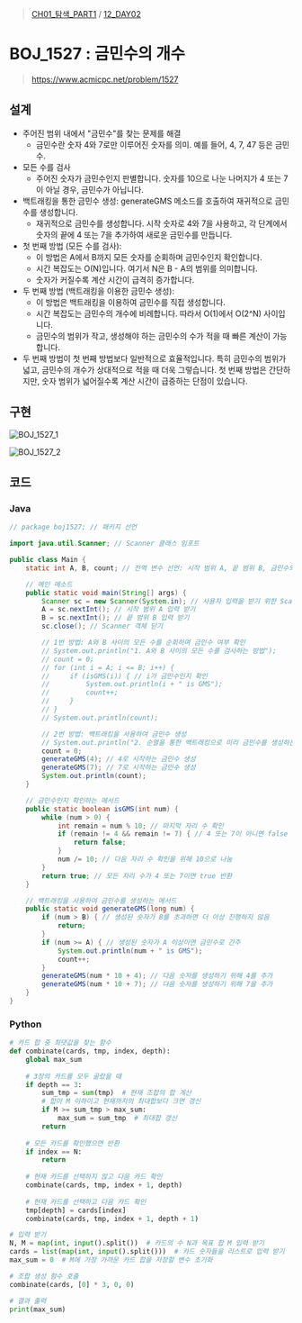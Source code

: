 > [CH01_탐색_PART1](../) / [12_DAY02](./)

# BOJ_1527 : 금민수의 개수
> https://www.acmicpc.net/problem/1527

## 설계
- 주어진 범위 내에서 "금민수"를 찾는 문제를 해결
    - 금민수란 숫자 4와 7로만 이루어진 숫자를 의미. 예를 들어, 4, 7, 47 등은 금민수.
- 모든 수를 검사
    - 주어진 숫자가 금민수인지 판별합니다. 숫자를 10으로 나눈 나머지가 4 또는 7이 아닐 경우, 금민수가 아닙니다.
- 백트래킹을 통한 금민수 생성: generateGMS 메소드를 호출하여 재귀적으로 금민수를 생성합니다.
    - 재귀적으로 금민수를 생성합니다. 시작 숫자로 4와 7을 사용하고, 각 단계에서 숫자의 끝에 4 또는 7을 추가하여 새로운 금민수를 만듭니다.
- 첫 번째 방법 (모든 수를 검사):
    - 이 방법은 A에서 B까지 모든 숫자를 순회하며 금민수인지 확인합니다.
    - 시간 복잡도는 O(N)입니다. 여기서 N은 B - A의 범위를 의미합니다.
    - 숫자가 커질수록 계산 시간이 급격히 증가합니다.
- 두 번째 방법 (백트래킹을 이용한 금민수 생성):
    - 이 방법은 백트래킹을 이용하여 금민수를 직접 생성합니다.
    - 시간 복잡도는 금민수의 개수에 비례합니다. 따라서 O(1)에서 O(2^N) 사이입니다.
    - 금민수의 범위가 작고, 생성해야 하는 금민수의 수가 적을 때 빠른 계산이 가능합니다.
-  두 번째 방법이 첫 번째 방법보다 일반적으로 효율적입니다. 특히 금민수의 범위가 넓고, 금민수의 개수가 상대적으로 적을 때 더욱 그렇습니다. 첫 번째 방법은 간단하지만, 숫자 범위가 넓어질수록 계산 시간이 급증하는 단점이 있습니다.

## 구현

![BOJ_1527_1](./BOJ_1527_1.png)

![BOJ_1527_2](./BOJ_1527_2.png)

## 코드
### Java
```java
// package boj1527; // 패키지 선언

import java.util.Scanner; // Scanner 클래스 임포트

public class Main {
    static int A, B, count; // 전역 변수 선언: 시작 범위 A, 끝 범위 B, 금민수의 개수 count

    // 메인 메소드
    public static void main(String[] args) {
        Scanner sc = new Scanner(System.in); // 사용자 입력을 받기 위한 Scanner 객체 생성
        A = sc.nextInt(); // 시작 범위 A 입력 받기
        B = sc.nextInt(); // 끝 범위 B 입력 받기
        sc.close(); // Scanner 객체 닫기

        // 1번 방법: A와 B 사이의 모든 수를 순회하며 금민수 여부 확인
        // System.out.println("1. A와 B 사이의 모든 수를 검사하는 방법");
        // count = 0;
        // for (int i = A; i <= B; i++) {
        //     if (isGMS(i)) { // i가 금민수인지 확인
        //         System.out.println(i + " is GMS");
        //         count++;
        //     }
        // }
        // System.out.println(count);

        // 2번 방법: 백트래킹을 사용하여 금민수 생성
        // System.out.println("2. 순열을 통한 백트래킹으로 미리 금민수를 생성하는 방법");
        count = 0;
        generateGMS(4); // 4로 시작하는 금민수 생성
        generateGMS(7); // 7로 시작하는 금민수 생성
        System.out.println(count);
    }

    // 금민수인지 확인하는 메서드
    public static boolean isGMS(int num) {
        while (num > 0) {
            int remain = num % 10; // 마지막 자리 수 확인
            if (remain != 4 && remain != 7) { // 4 또는 7이 아니면 false 반환
                return false;
            }
            num /= 10; // 다음 자리 수 확인을 위해 10으로 나눔
        }
        return true; // 모든 자리 수가 4 또는 7이면 true 반환
    }

    // 백트래킹을 사용하여 금민수를 생성하는 메서드
    public static void generateGMS(long num) {
        if (num > B) { // 생성된 숫자가 B를 초과하면 더 이상 진행하지 않음
            return;
        }
        if (num >= A) { // 생성된 숫자가 A 이상이면 금민수로 간주
            System.out.println(num + " is GMS");
            count++;
        }
        generateGMS(num * 10 + 4); // 다음 숫자를 생성하기 위해 4를 추가
        generateGMS(num * 10 + 7); // 다음 숫자를 생성하기 위해 7을 추가
    }
}
```
### Python
```python
# 카드 합 중 최댓값을 찾는 함수
def combinate(cards, tmp, index, depth):
    global max_sum
    
    # 3장의 카드를 모두 골랐을 때
    if depth == 3:
        sum_tmp = sum(tmp)  # 현재 조합의 합 계산
        # 합이 M 이하이고 현재까지의 최대합보다 크면 갱신
        if M >= sum_tmp > max_sum:
            max_sum = sum_tmp  # 최대합 갱신
        return
    
    # 모든 카드를 확인했으면 반환
    if index == N:
        return
    
    # 현재 카드를 선택하지 않고 다음 카드 확인
    combinate(cards, tmp, index + 1, depth)
    
    # 현재 카드를 선택하고 다음 카드 확인
    tmp[depth] = cards[index]
    combinate(cards, tmp, index + 1, depth + 1)

# 입력 받기
N, M = map(int, input().split())  # 카드의 수 N과 목표 합 M 입력 받기
cards = list(map(int, input().split()))  # 카드 숫자들을 리스트로 입력 받기
max_sum = 0  # M에 가장 가까운 카드 합을 저장할 변수 초기화

# 조합 생성 함수 호출
combinate(cards, [0] * 3, 0, 0)

# 결과 출력
print(max_sum)
```